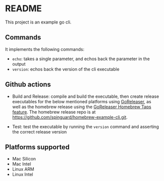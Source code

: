 # README

This project is an example go cli.

## Commands

It implements the following commands:

- `echo`: takes a single parameter, and echos back the parameter in the output
- `version`: echos back the version of the cli executable

## Github actions

- Build and Release: compile and build the executable, then create release executables for the below mentioned platforms using [GoReleaser](https://goreleaser.com), as well as the homebrew release using the [GoReleaser Homebrew Taps feature](https://goreleaser.com/customization/homebrew/?h=homebrew).  The homebrew release repo is at https://github.com/spinguard/homebrew-example-cli.git.

- Test: test the executable by running the `version` command and asserting the correct release version

## Platforms supported

- Mac Silicon
- Mac Intel
- Linux ARM
- Linux Intel
